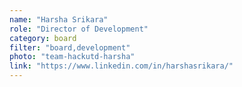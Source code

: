 ```yaml
---
name: "Harsha Srikara"
role: "Director of Development"
category: board
filter: "board,development"
photo: "team-hackutd-harsha"
link: "https://www.linkedin.com/in/harshasrikara/"
---
```

